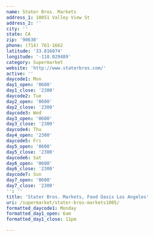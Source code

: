 ```yaml
---
name: Stater Bros. Markets
address_1: 10051 Valley View St
address_2: ''
city: ''
state: CA
zip: '90630'
phone: (714) 761-1662
latitude: '33.816074'
longitude: '-118.029489'
category: Supermarket
website: 'http://www.staterbros.com/'
active: ''
daycode1: Mon
day1_open: '0600'
day1_close: '2300'
daycode2: Tue
day2_open: '0600'
day2_close: '2300'
daycode3: Wed
day3_open: '0600'
day3_close: '2300'
daycode4: Thu
day4_open: '2300'
daycode5: Fri
day5_open: '0600'
day5_close: '2300'
daycode6: Sat
day6_open: '0600'
day6_close: '2300'
daycode7: Sun
day7_open: '0600'
day7_close: '2300'
'': ''
title: 'Stater Bros. Markets, Food Oasis Los Angeles'
uri: /supermarket/stater-bros-markets1005/
formatted_daycode1: Monday
formatted_day1_open: 6am
formatted_day1_close: 11pm

---
```

